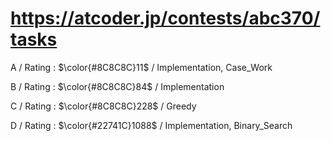 # https://atcoder.jp/contests/abc370/tasks

A / Rating : $\color{#8C8C8C}11$ / Implementation, Case_Work

B / Rating : $\color{#8C8C8C}84$ / Implementation

C / Rating : $\color{#8C8C8C}228$ / Greedy

D / Rating : $\color{#22741C}1088$ / Implementation, Binary_Search
